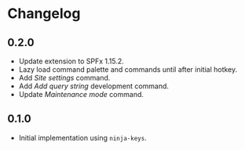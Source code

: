 # Changelog

## 0.2.0

- Update extension to SPFx 1.15.2.
- Lazy load command palette and commands until after initial hotkey.
- Add *Site settings* command.
- Add *Add query string* development command.
- Update *Maintenance mode* command.

## 0.1.0

- Initial implementation using `ninja-keys`.
